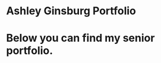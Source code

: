 # Ashley Ginsburg Portfolio

<!DOCTYPE index.html>
<html>
<body>
<h1>Below you can find my senior portfolio. </h1>
</body>
</html>


